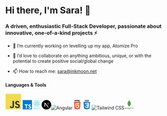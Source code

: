 # Hi there, I'm Sara! 👋

### A driven, enthusiastic Full-Stack Developer, passionate about innovative, one-of-a-kind projects :zap:

- 🔭 I’m currently working on levelling up my app, Atomize Pro

- 👯 I’d love to collaborate on anything ambitious, unique, or with the potential to create positive social/global change

- 📫 How to reach me: sara@inkmoon.net


#### Languages & Tools

<img src="https://raw.githubusercontent.com/devicons/devicon/master/icons/javascript/javascript-original.svg" alt="JavaScript" width="50" height="50" /> <img src="https://raw.githubusercontent.com/devicons/devicon/master/icons/typescript/typescript-original.svg" alt="TypeScript" width="30" height="30" /><img src="https://raw.githubusercontent.com/devicons/devicon/master/icons/react/react-original-wordmark.svg" alt="React" width="30" height="30" /><img src="https://raw.githubusercontent.com/devicons/devicon/master/icons/nextjs/nextjs-original.svg" alt="Next.js" width="30" height="30" /><img src="https://camo.githubusercontent.com/02dd9abf6d6830d335436073ba11481772e6f21353cdaf72e6d4459c93dcb3ca/68747470733a2f2f616e67756c61722e696f2f6173736574732f696d616765732f6c6f676f732f616e67756c61722f616e67756c61722e737667" alt="Angular" width="30" height="30" /><img src="https://raw.githubusercontent.com/devicons/devicon/master/icons/html5/html5-original-wordmark.svg" alt="HTML" width="30" height="30" /><img src="https://raw.githubusercontent.com/devicons/devicon/master/icons/css3/css3-original-wordmark.svg" alt="CSS" width="30" height="30" /><img src="https://www.svgrepo.com/show/374118/tailwind.svg" alt="Tailwind CSS" width="30" height="30" /><img src="https://raw.githubusercontent.com/devicons/devicon/master/icons/mongodb/mongodb-original-wordmark.svg" alt="MongoDB" width="30" height="30" />
